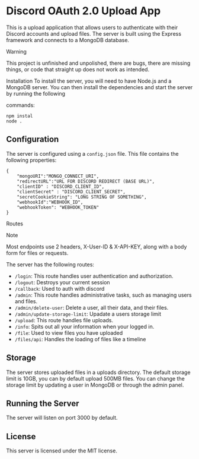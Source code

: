 # Discord OAuth 2.0 Upload App
This is a upload application that allows users to authenticate with their Discord accounts and upload files. The server is built using the Express framework and connects to a MongoDB database.


> [!WARNING]  
> This project is unfinished and unpolished, there are bugs, there are missing things, or code that straight up does not work as intended. 

Installation
To install the server, you will need to have Node.js and a MongoDB server. You can then install the dependencies and start the server by running the following 

commands:
```
npm instal 
node .
```

## Configuration
The server is configured using a `config.json` file. 
This file contains the following properties:

```
{
    "mongoURI":"MONGO_CONNECT_URI",
    "redirectURL":"URL FOR DISCORD REDIRECT (BASE URL)",
    "clientID" : "DISCORD_CLIENT_ID",
    "clientSecret" : "DISCORD_CLIENT_SECRET",
    "secretCookieString": "LONG STRING OF SOMETHING",
    "webhookId":"WEBHOOK_ID",
    "webhookToken": "WEBHOOK_TOKEN"
}
```

Routes

> [!NOTE]  
> Most endpoints use 2 headers, X-User-ID & X-API-KEY, along with a body form for files or requests.

The server has the following routes:
- `/login`: This route handles user authentication and authorization.
- `/logout`: Destroys your current session
- `/callback`: Used to auth with discord
- `/admin`: This route handles administrative tasks, such as managing users and files.
- `/admin/delete-user`: Delete a user, all their data, and their files. 
- `/admin/update-storage-limit`: Upadate a users storage limit
- `/upload`: This route handles file uploads.
- `/info`: Spits out all your information when your logged in.
- `/file`: Used to view files you have uploaded
- `/files/api`: Handles the loading of files like a timeline

## Storage
The server stores uploaded files in a uploads directory. The default storage limit is 10GB, you can by default upload 500MB files. You can change the storage limit by updating a user in MongoDB or through the admin panel. 

## Running the Server
The server will listen on port 3000 by default.

## License
This server is licensed under the MIT license.
